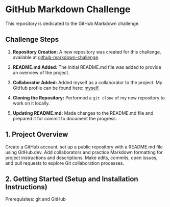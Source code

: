 # GitHub Markdown Challenge

This repository is dedicated to the GitHub Markdown challenge.

## Challenge Steps

1. **Repository Creation:** A new repository was created for this challenge, available at [github-markdown-challenge](https://github.com/lorranybarross/github-markdown-challenge).

2. **README.md Added:** The initial README.md file was added to provide an overview of the project.

3. **Collaborator Added:** Added myself as a collaborator to the project. My GitHub profile can be found here: [myself](https://github.com/lorranybarros).

4. **Cloning the Repository:** Performed a `git clone` of my new repository to work on it locally.

5. **Updating README.md:** Made changes to the README.md file and prepared it for commit to document the progress.

## 1. Project Overview

Create a GitHub account, set up a public repository with a README.md file using GitHub.dev. Add collaborators and practice Markdown formatting for project instructions and descriptions. Make edits, commits, open issues, and pull requests to explore Git collaboration processes.

## 2. Getting Started (Setup and Installation Instructions)

Prerequisites: git and GitHub
